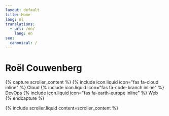 ```yaml
---
layout: default
title: Home
lang: nl
translations:
  - url: /en/
    lang: en
seo:
  canonical: /
---
```


# Roël Couwenberg

{% capture scroller_content %}
<span>{% include icon.liquid icon="fas fa-cloud inline" %} Cloud</span>
<span>{% include icon.liquid icon="fas fa-code-branch inline" %} DevOps</span>
<span>{% include icon.liquid icon="fas fa-earth-europe inline" %} Web</span>
{% endcapture %}

{% include scroller.liquid content=scroller_content %}